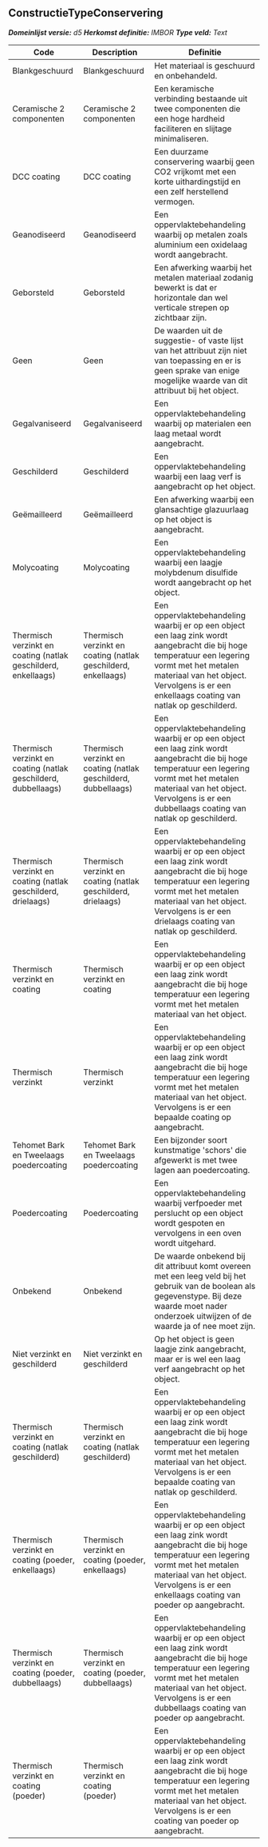 ﻿## ConstructieTypeConservering

*__Domeinlijst versie:__ d5*
*__Herkomst definitie:__ IMBOR*
*__Type veld:__ Text*

|__Code__ |__Description__ |__Definitie__	|
|	---	|	---	|   ---	| 
| Blankgeschuurd | Blankgeschuurd | Het materiaal is geschuurd en onbehandeld. |
| Ceramische 2 componenten | Ceramische 2 componenten | Een keramische verbinding bestaande uit twee componenten die een hoge hardheid faciliteren en slijtage minimaliseren. |
| DCC coating | DCC coating | Een duurzame conservering waarbij geen CO2 vrijkomt met een korte uithardingstijd en een zelf herstellend vermogen. |
| Geanodiseerd | Geanodiseerd | Een oppervlaktebehandeling waarbij op metalen zoals aluminium een oxidelaag wordt aangebracht. |
| Geborsteld | Geborsteld | Een afwerking waarbij het metalen materiaal zodanig bewerkt is dat er horizontale dan wel verticale strepen op zichtbaar zijn. |
| Geen | Geen | De waarden uit de suggestie- of vaste lijst van het attribuut zijn niet van toepassing en er is geen sprake van enige mogelijke waarde van dit attribuut bij het object. |
| Gegalvaniseerd | Gegalvaniseerd | Een oppervlaktebehandeling waarbij op materialen een laag metaal wordt aangebracht. |
| Geschilderd | Geschilderd | Een oppervlaktebehandeling waarbij een laag verf is aangebracht op het object. |
| Geëmailleerd | Geëmailleerd | Een afwerking waarbij een glansachtige glazuurlaag op het object is aangebracht. |
| Molycoating | Molycoating | Een oppervlaktebehandeling waarbij een laagje molybdenum disulfide wordt aangebracht op het object. |
| Thermisch verzinkt en coating (natlak geschilderd, enkellaags) | Thermisch verzinkt en coating (natlak geschilderd, enkellaags) | Een oppervlaktebehandeling waarbij er op een object een laag zink wordt aangebracht die bij hoge temperatuur een legering vormt met het metalen materiaal van het object. Vervolgens is er een enkellaags coating van natlak op geschilderd. |
| Thermisch verzinkt en coating (natlak geschilderd, dubbellaags) | Thermisch verzinkt en coating (natlak geschilderd, dubbellaags) | Een oppervlaktebehandeling waarbij er op een object een laag zink wordt aangebracht die bij hoge temperatuur een legering vormt met het metalen materiaal van het object. Vervolgens is er een dubbellaags coating van natlak op geschilderd. |
| Thermisch verzinkt en coating (natlak geschilderd, drielaags) | Thermisch verzinkt en coating (natlak geschilderd, drielaags) | Een oppervlaktebehandeling waarbij er op een object een laag zink wordt aangebracht die bij hoge temperatuur een legering vormt met het metalen materiaal van het object. Vervolgens is er een drielaags coating van natlak op geschilderd. |
| Thermisch verzinkt en coating | Thermisch verzinkt en coating | Een oppervlaktebehandeling waarbij er op een object een laag zink wordt aangebracht die bij hoge temperatuur een legering vormt met het metalen materiaal van het object. |
| Thermisch verzinkt | Thermisch verzinkt | Een oppervlaktebehandeling waarbij er op een object een laag zink wordt aangebracht die bij hoge temperatuur een legering vormt met het metalen materiaal van het object. Vervolgens is er een bepaalde coating op aangebracht. |
| Tehomet Bark en Tweelaags poedercoating | Tehomet Bark en Tweelaags poedercoating | Een bijzonder soort kunstmatige 'schors' die afgewerkt is met twee lagen aan poedercoating. |
| Poedercoating | Poedercoating | Een oppervlaktebehandeling waarbij verfpoeder met perslucht op een object wordt gespoten en vervolgens in een oven wordt uitgehard. |
| Onbekend | Onbekend | De waarde onbekend bij dit attribuut komt overeen met een leeg veld bij het gebruik van de boolean als gegevenstype. Bij deze waarde moet nader onderzoek uitwijzen of de waarde ja of nee moet zijn. |
| Niet verzinkt en geschilderd | Niet verzinkt en geschilderd | Op het object is geen laagje zink aangebracht, maar er is wel een laag verf aangebracht op het object. |
| Thermisch verzinkt en coating (natlak geschilderd) | Thermisch verzinkt en coating (natlak geschilderd) | Een oppervlaktebehandeling waarbij er op een object een laag zink wordt aangebracht die bij hoge temperatuur een legering vormt met het metalen materiaal van het object. Vervolgens is er een bepaalde coating van natlak op geschilderd. |
| Thermisch verzinkt en coating (poeder, enkellaags) | Thermisch verzinkt en coating (poeder, enkellaags) | Een oppervlaktebehandeling waarbij er op een object een laag zink wordt aangebracht die bij hoge temperatuur een legering vormt met het metalen materiaal van het object. Vervolgens is er een enkellaags coating van poeder op aangebracht. |
| Thermisch verzinkt en coating (poeder, dubbellaags) | Thermisch verzinkt en coating (poeder, dubbellaags) | Een oppervlaktebehandeling waarbij er op een object een laag zink wordt aangebracht die bij hoge temperatuur een legering vormt met het metalen materiaal van het object. Vervolgens is er een dubbellaags coating van poeder op aangebracht. |
| Thermisch verzinkt en coating (poeder) | Thermisch verzinkt en coating (poeder) | Een oppervlaktebehandeling waarbij er op een object een laag zink wordt aangebracht die bij hoge temperatuur een legering vormt met het metalen materiaal van het object. Vervolgens is er een coating van poeder op aangebracht. |

